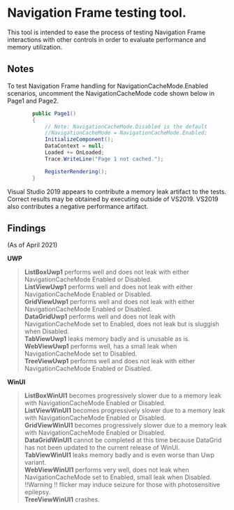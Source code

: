 # Navigation Frame testing tool.

This tool is intended to ease the process of testing Navigation Frame interactions with other controls in order to evaluate performance and memory utilization.

## Notes

To test Navigation Frame handling for NavigationCacheMode.Enabled scenarios, uncomment the NavigationCacheMode code shown below in Page1 and Page2.

```csharp
        public Page1()
        {
            // Note: NavigationCacheMode.Disabled is the default
            //NavigationCacheMode = NavigationCacheMode.Enabled;
            InitializeComponent();
            DataContext = null;
            Loaded += OnLoaded;
            Trace.WriteLine("Page 1 not cached.");

            RegisterRendering();
        }
```

Visual Studio 2019 appears to contribute a memory leak artifact to the tests.  Correct results may be obtained by executing outside of VS2019.  VS2019 also contributes a negative performance artifact.

## Findings

(As of April 2021)

**UWP**

> **ListBoxUwp1** performs well and does not leak with either NavigationCacheMode Enabled or Disabled.  
> **ListViewUwp1** performs well and does not leak with either NavigationCacheMode Enabled or Disabled.  
> **GridViewUwp1** performs well and does not leak with either NavigationCacheMode Enabled or Disabled.  
> **DataGridUwp1** performs well and does not leak with NavigationCacheMode set to Enabled, does not leak but is sluggish when Disabled.  
> **TabViewUwp1** leaks memory badly and is unusable as is.  
> **WebViewUwp1** performs well, has a small leak when NavigationCacheMode set to Disabled.  
> **TreeViewUwp1** performs well and does not leak with either NavigationCacheMode Enabled or Disabled.  

**WinUI**

> **ListBoxWinUI1** becomes progressively slower due to a memory leak with NavigationCacheMode Enabled or Disabled.  
> **ListViewWinUI1** becomes progressively slower due to a memory leak with NavigationCacheMode Enabled or Disabled.  
> **GridViewWinUI1** becomes progressively slower due to a memory leak with NavigationCacheMode Enabled or Disabled.  
> **DataGridWinUI1** cannot be completed at this time because DataGrid has not been updated to the current release of WinUI.  
> **TabViewWinUI1** leaks memory badly and is even worse than Uwp variant.  
> **WebViewWinUI1** performs very well, does not leak when NavigationCacheMode set to Enabled, small leak when Disabled.  !!Warning !! flicker may induce seizure for those with photosensitive epilepsy.  
> **TreeViewWinUI1** crashes.  

